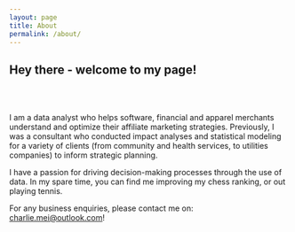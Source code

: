 ```yaml
---
layout: page
title: About
permalink: /about/
---
```


<h2>Hey there - welcome to my page!</h2>

<br>
<br>

I am a data analyst who helps software, financial and apparel merchants understand and optimize their affiliate marketing strategies. Previously, I was a consultant who conducted impact analyses and statistical modeling for a variety of clients (from community and health services, to utilities companies) to inform strategic planning.

I have a passion for driving decision-making processes through the use of data. In my spare time, you can find me improving my chess ranking, or out playing tennis.

For any business enquiries, please contact me on: charlie.mei@outlook.com!
